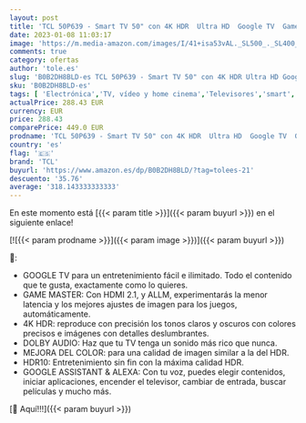 ```yaml
---
layout: post
title: 'TCL 50P639 - Smart TV 50" con 4K HDR  Ultra HD  Google TV  Game Master  Dolby Audio  Google Assistant Incorporado Compatible con Alexa  Metalizado oscuro'
date: 2023-01-08 11:03:17
image: 'https://m.media-amazon.com/images/I/41+isa53vAL._SL500_._SL400_.jpg'
comments: true
category: ofertas
author: 'tole.es'
slug: 'B0B2DH8BLD-es TCL 50P639 - Smart TV 50" con 4K HDR Ultra HD Google TV...'
sku: 'B0B2DH8BLD-es'
tags: [ 'Electrónica','TV, vídeo y home cinema','Televisores','smart','tcl','tv','🇪🇸', ]
actualPrice: 288.43 EUR
currency: EUR
price: 288.43
comparePrice: 449.0 EUR
prodname: 'TCL 50P639 - Smart TV 50" con 4K HDR  Ultra HD  Google TV  Game Master  Dolby Audio  Google Assistant Incorporado Compatible con Alexa  Metalizado oscuro'
country: 'es'
flag: '🇪🇸'
brand: 'TCL'
buyurl: 'https://www.amazon.es/dp/B0B2DH8BLD/?tag=tolees-21'
descuento: '35.76'
average: '318.143333333333'
---
```


En este momento está [{{< param title >}}]({{< param buyurl >}}) en el siguiente enlace!

[![{{< param prodname >}}]({{< param image >}})]({{< param buyurl >}})

🔎:

- GOOGLE TV para un entretenimiento fácil e ilimitado. Todo el contenido que te gusta, exactamente como lo quieres.
- GAME MASTER: Con HDMI 2.1, y ALLM, experimentarás la menor latencia y los mejores ajustes de imagen para los juegos, automáticamente.
- 4K HDR: reproduce con precisión los tonos claros y oscuros con colores precisos e imágenes con detalles deslumbrantes.
- DOLBY AUDIO: Haz que tu TV tenga un sonido más rico que nunca.
- MEJORA DEL COLOR: para una calidad de imagen similar a la del HDR.
- HDR10: Entretenimiento sin fin con la máxima calidad HDR.
- GOOGLE ASSISTANT & ALEXA: Con tu voz, puedes elegir contenidos, iniciar aplicaciones, encender el televisor, cambiar de entrada, buscar películas y mucho más.

[🛒 Aquí!!!]({{< param buyurl >}})
